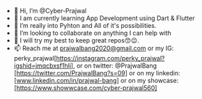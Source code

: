 - 👋 Hi, I’m @Cyber-Prajwal
- 🤖 I am currently learning App Development using Dart & Flutter 
- 👀 I’m really into Pyhton and All of it's possibilities.  
- 💞️ I’m looking to collaborate on anything I can help with
- 🙌 I will try my best to keep great repos😙😉.
- 📫 Reach me at prajwalbang2020@gmail.com or my IG: perky_prajwal[https://instagram.com/perky_prajwal?igshid=jmqcbxsf1hlj], or on twitter: @PrajwalBang [https://twitter.com/PrajwalBang?s=09] or on my linkedin:[www.linkedin.com/in/prajwal-bang] or on my showcase:[https://www.showwcase.com/cyber-prajwal560]
<!---
Cyber-Prajwal/Cyber-Prajwal is a ✨ special ✨ repository because its `README.md` (this file) appears on your GitHub profile.
You can click the Preview link to take a look at your changes.
--->
